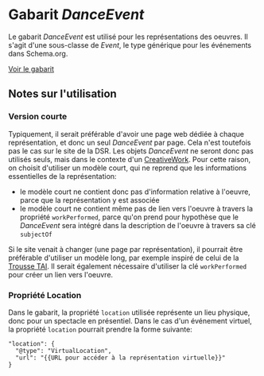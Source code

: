 # Gabarit _DanceEvent_

Le gabarit _DanceEvent_ est utilisé pour les représentations des oeuvres. Il s'agit d'une sous-classe de _Event_, le type générique pour les événements dans Schema.org.

[Voir le gabarit](dance_event.json)


## Notes sur l'utilisation

### Version courte

Typiquement, il serait préférable d'avoir une page web dédiée à chaque représentation, et donc un seul _DanceEvent_ par page. Cela n'est toutefois pas le cas sur le site de la DSR. Les objets _DanceEvent_ ne seront donc pas utilisés seuls, mais dans le contexte d'un [CreativeWork](../CreativeWork). Pour cette raison, on choisit d'utiliser un modèle court, qui ne reprend que les informations essentielles de la représentation:

* le modèle court ne contient donc pas d'information relative à l'oeuvre, parce que la représentation y est associée
* le modèle court ne contient même pas de lien vers l'oeuvre à travers la propriété `workPerformed`, parce qu'on prend pour hypothèse que le _DanceEvent_ sera intégré dans la description de l'oeuvre à travers sa clé `subjectOf`

Si le site venait à changer (une page par représentation), il pourrait être préférable d'utiliser un modèle long, par exemple inspiré de celui de la [Trousse TAI](https://github.com/a10s-ca/trousse-tai). Il serait également nécessaire d'utiliser la clé `workPerformed` pour créer un lien vers l'oeuvre.

### Propriété Location

Dans le gabarit, la propriété `location` utilisée représente un lieu physique, donc pour un spectacle en présentiel. Dans le cas d'un événement virtuel, la propriété `location` pourrait prendre la forme suivante:

```
"location": {
  "@type": "VirtualLocation",
  "url": "{{URL pour accéder à la représentation virtuelle}}"
}
```
